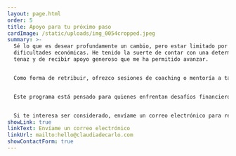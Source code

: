 ```yaml
---
layout: page.html
order: 5
title: Apoyo para tu próximo paso
cardImage: /static/uploads/img_0054cropped.jpeg
summary: >-
  Sé lo que es desear profundamente un cambio, pero estar limitado por las
  dificultades económicas. He tenido la suerte de contar con una determinación
  tenaz y de recibir apoyo generoso que me ha permitido avanzar.


  Como forma de retribuir, ofrezco sesiones de coaching o mentoría a tarifa reducida para acompañar a otras personas en su camino. Las plazas son limitadas y dependen de disponibilidad.


  Este programa está pensado para quienes enfrentan desafíos financieros, pero están profundamente comprometidos con su crecimiento y transformación personal.


  Si te interesa ser considerado, envíame un correo electrónico para registrar tu interés y me pondré en contacto contigo.
showLink: true
linkText: Envíame un correo electrónico
linkUrl: mailto:hello@claudiadecarlo.com
showContactForm: true
---
```


